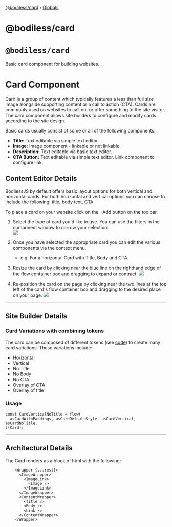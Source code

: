 [@bodiless/card](README.md) › [Globals](globals.md)

# @bodiless/card

# `@bodiless/card`

Basic card component for building websites.

# Card Component

Card is a group of content which 
typically features a less than full size image alongside supporting 
content or a call to action (CTA). Cards are commonly used on websites to 
call out or offer something to the site visitor. The card component allows
site builders to configure and modify cards according to the site design.

Basic cards usually consist of some or all of the following components:
* **Title:** Text editable via simple text editor.
* **Image:** Image component - linkable or not linkable.
* **Description:** Text editable via basic text
editor.
* **CTA Button:** Text editable via simple text editor. Link component
to configure link.

## Content Editor Details

BodilessJS by default offers basic layout options for both vertical and
horizontal cards. For both horizontal and vertical options you can choose to
include the following: title, body text, CTA.

To place a card on your website click on the +Add button on the toolbar.

1. Select the type of card you'd like to use. You can use the filters in the
component window to narrow your selection.  
![](./doc/assets/CardFilter.jpg)

2. Once you have selected the appropriate card you can edit the various
components via the context menu.
    * e.g. For a horizontal Card with Title, Body and CTA

3. Resize the card by clicking near the blue line on the righthand edge of the
flow container box and dragging to expand or contract.
![](./doc/assets/CardResize.jpg)

5. Re-position the card on the page by clicking near the two lines at the top
left of the card's flow container box and dragging to the desired place on your
page.  ![](./doc/assets/CardMove.jpg)

---

## Site Builder Details

### Card Variations with combining tokens

The card can be composed of different tokens (see
[code](./src/components/Cards.tokens.tsx)) to
create many card variations. These variations include:

* Horizontal 
* Vertical 
* No Title 
* No Body 
* No CTA 
* Overlay of CTA 
* Overlay of title

### Usage

```
const CardVerticalNoTitle = flow(
  asCardWithPaddings, asCardDefaultStyle, asCardVertical, asCardNoTitle,
)(Card); 
```

---

## Architectural Details

The Card renders as a block of html with the following:

```
    <Wrapper {...rest}>
      <ImageWrapper>
        <ImageLink>
          <Image />
        </ImageLink>
      </ImageWrapper>
      <ContentWrapper>
        <Title />
        <Body />
        <Link />
      </ContentWrapper>
    </Wrapper>
```
